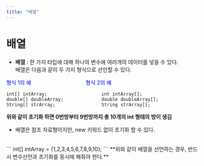 ```yaml
---
title: "배열"
---
```


# 배열
- **배열** : 한 가지 타입에 대해 하나의 변수에 여러개의 데이터를 넣을 수 있다.  
  배열은 다음과 같이 두 가지 형식으로 선언할 수 있다.

<span style="color: #0000FF">형식 1의 예           형식 2의 예</span>
```
int[] intArray;                    int intArray[];
double[] doubleArray;              double doubleArray[];
String[] strArray;                 String strArray[];
```  
**위와 같이 초기화 하면 0번방부터 9번방까지 총 10개의 int 형태의 방이 생김**  
- 배열은 참조 자료형이지만, new 키워드 없이 초기화 할 수 있다.
<br/>  
```  
int[] intArray = {1,2,3,4,5,6,7,8,9,10};
```  
**위와 같이 배열을 선언하는 경우, 반드시 변수선언과 초기화를 동시에 해줘야 한다.**  
